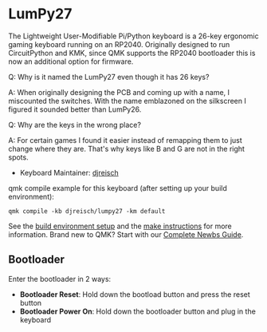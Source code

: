 # LumPy27

The Lightweight User-Modifiable Pi/Python keyboard is a 26-key ergonomic gaming keyboard running on an RP2040. Originally designed to run CircuitPython and KMK, since QMK supports the RP2040 bootloader this is now an additional option for firmware.

Q: Why is it named the LumPy27 even though it has 26 keys?

A: When originally designing the PCB and coming up with a name, I miscounted the switches. With the name emblazoned on the silkscreen I figured it sounded better than LumPy26.

Q: Why are the keys in the wrong place?

A: For certain games I found it easier instead of remapping them to just change where they are. That's why keys like B and G are not in the right spots. 

* Keyboard Maintainer: [djreisch](https://github.com/djreisch)

qmk compile example for this keyboard (after setting up your build environment):

    qmk compile -kb djreisch/lumpy27 -km default

See the [build environment setup](https://docs.qmk.fm/#/getting_started_build_tools) and the [make instructions](https://docs.qmk.fm/#/getting_started_make_guide) for more information. Brand new to QMK? Start with our [Complete Newbs Guide](https://docs.qmk.fm/#/newbs).

## Bootloader

Enter the bootloader in 2 ways:

* **Bootloader Reset**: Hold down the bootload button and press the reset button
* **Bootloader Power On**: Hold down the bootloader button and plug in the keyboard


